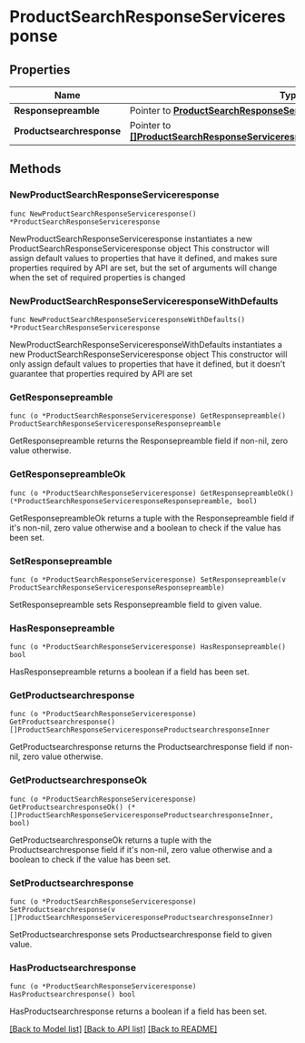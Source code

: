 # ProductSearchResponseServiceresponse

## Properties

Name | Type | Description | Notes
------------ | ------------- | ------------- | -------------
**Responsepreamble** | Pointer to [**ProductSearchResponseServiceresponseResponsepreamble**](ProductSearchResponseServiceresponseResponsepreamble.md) |  | [optional] 
**Productsearchresponse** | Pointer to [**[]ProductSearchResponseServiceresponseProductsearchresponseInner**](ProductSearchResponseServiceresponseProductsearchresponseInner.md) |  | [optional] 

## Methods

### NewProductSearchResponseServiceresponse

`func NewProductSearchResponseServiceresponse() *ProductSearchResponseServiceresponse`

NewProductSearchResponseServiceresponse instantiates a new ProductSearchResponseServiceresponse object
This constructor will assign default values to properties that have it defined,
and makes sure properties required by API are set, but the set of arguments
will change when the set of required properties is changed

### NewProductSearchResponseServiceresponseWithDefaults

`func NewProductSearchResponseServiceresponseWithDefaults() *ProductSearchResponseServiceresponse`

NewProductSearchResponseServiceresponseWithDefaults instantiates a new ProductSearchResponseServiceresponse object
This constructor will only assign default values to properties that have it defined,
but it doesn't guarantee that properties required by API are set

### GetResponsepreamble

`func (o *ProductSearchResponseServiceresponse) GetResponsepreamble() ProductSearchResponseServiceresponseResponsepreamble`

GetResponsepreamble returns the Responsepreamble field if non-nil, zero value otherwise.

### GetResponsepreambleOk

`func (o *ProductSearchResponseServiceresponse) GetResponsepreambleOk() (*ProductSearchResponseServiceresponseResponsepreamble, bool)`

GetResponsepreambleOk returns a tuple with the Responsepreamble field if it's non-nil, zero value otherwise
and a boolean to check if the value has been set.

### SetResponsepreamble

`func (o *ProductSearchResponseServiceresponse) SetResponsepreamble(v ProductSearchResponseServiceresponseResponsepreamble)`

SetResponsepreamble sets Responsepreamble field to given value.

### HasResponsepreamble

`func (o *ProductSearchResponseServiceresponse) HasResponsepreamble() bool`

HasResponsepreamble returns a boolean if a field has been set.

### GetProductsearchresponse

`func (o *ProductSearchResponseServiceresponse) GetProductsearchresponse() []ProductSearchResponseServiceresponseProductsearchresponseInner`

GetProductsearchresponse returns the Productsearchresponse field if non-nil, zero value otherwise.

### GetProductsearchresponseOk

`func (o *ProductSearchResponseServiceresponse) GetProductsearchresponseOk() (*[]ProductSearchResponseServiceresponseProductsearchresponseInner, bool)`

GetProductsearchresponseOk returns a tuple with the Productsearchresponse field if it's non-nil, zero value otherwise
and a boolean to check if the value has been set.

### SetProductsearchresponse

`func (o *ProductSearchResponseServiceresponse) SetProductsearchresponse(v []ProductSearchResponseServiceresponseProductsearchresponseInner)`

SetProductsearchresponse sets Productsearchresponse field to given value.

### HasProductsearchresponse

`func (o *ProductSearchResponseServiceresponse) HasProductsearchresponse() bool`

HasProductsearchresponse returns a boolean if a field has been set.


[[Back to Model list]](../README.md#documentation-for-models) [[Back to API list]](../README.md#documentation-for-api-endpoints) [[Back to README]](../README.md)


